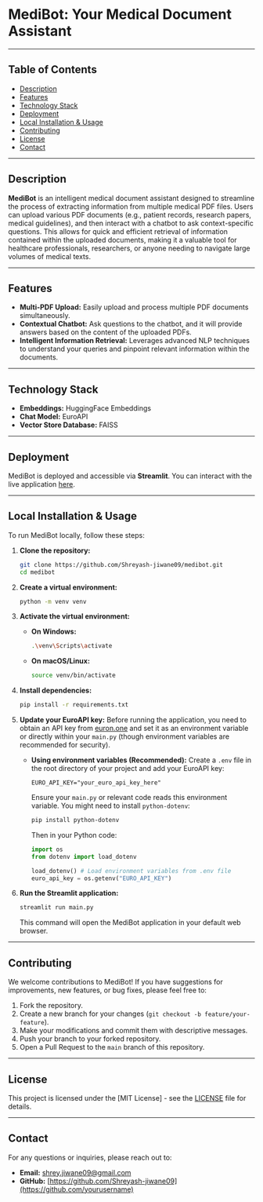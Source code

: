 # MediBot: Your Medical Document Assistant

---

## Table of Contents

* [Description](#description)
* [Features](#features)
* [Technology Stack](#technology-stack)
* [Deployment](#deployment)
* [Local Installation & Usage](#local-installation--usage)
* [Contributing](#contributing)
* [License](#license)
* [Contact](#contact)

---

## Description

**MediBot** is an intelligent medical document assistant designed to streamline the process of extracting information from multiple medical PDF files. Users can upload various PDF documents (e.g., patient records, research papers, medical guidelines), and then interact with a chatbot to ask context-specific questions. This allows for quick and efficient retrieval of information contained within the uploaded documents, making it a valuable tool for healthcare professionals, researchers, or anyone needing to navigate large volumes of medical texts.

---

## Features

* **Multi-PDF Upload:** Easily upload and process multiple PDF documents simultaneously.
* **Contextual Chatbot:** Ask questions to the chatbot, and it will provide answers based on the content of the uploaded PDFs.
* **Intelligent Information Retrieval:** Leverages advanced NLP techniques to understand your queries and pinpoint relevant information within the documents.

---

## Technology Stack

* **Embeddings:** HuggingFace Embeddings
* **Chat Model:** EuroAPI
* **Vector Store Database:** FAISS

---

## Deployment

MediBot is deployed and accessible via **Streamlit**. You can interact with the live application [here](https://shreyash-jiwane09-medibot-main-2rzlja.streamlit.app/).

---

## Local Installation & Usage

To run MediBot locally, follow these steps:

1.  **Clone the repository:**

    ```bash
    git clone https://github.com/Shreyash-jiwane09/medibot.git
    cd medibot
    ```

2.  **Create a virtual environment:**

    ```bash
    python -m venv venv
    ```

3.  **Activate the virtual environment:**

    * **On Windows:**
        ```bash
        .\venv\Scripts\activate
        ```
    * **On macOS/Linux:**
        ```bash
        source venv/bin/activate
        ```

4.  **Install dependencies:**

    ```bash
    pip install -r requirements.txt
    ```

5.  **Update your EuroAPI key:**
    Before running the application, you need to obtain an API key from [euron.one](https://euron.one/) and set it as an environment variable or directly within your `main.py` (though environment variables are recommended for security).

    * **Using environment variables (Recommended):**
        Create a `.env` file in the root directory of your project and add your EuroAPI key:
        ```
        EURO_API_KEY="your_euro_api_key_here"
        ```
        Ensure your `main.py` or relevant code reads this environment variable. You might need to install `python-dotenv`:
        ```bash
        pip install python-dotenv
        ```
        Then in your Python code:
        ```python
        import os
        from dotenv import load_dotenv

        load_dotenv() # Load environment variables from .env file
        euro_api_key = os.getenv("EURO_API_KEY")
        ```

6.  **Run the Streamlit application:**

    ```bash
    streamlit run main.py
    ```

    This command will open the MediBot application in your default web browser.

---

## Contributing

We welcome contributions to MediBot! If you have suggestions for improvements, new features, or bug fixes, please feel free to:

1.  Fork the repository.
2.  Create a new branch for your changes (`git checkout -b feature/your-feature`).
3.  Make your modifications and commit them with descriptive messages.
4.  Push your branch to your forked repository.
5.  Open a Pull Request to the `main` branch of this repository.

---

## License

This project is licensed under the [MIT License] - see the [LICENSE](LICENSE) file for details.

---

## Contact

For any questions or inquiries, please reach out to:

* **Email:** shrey.jiwane09@gmail.com
* **GitHub:** [https://github.com/Shreyash-jiwane09](https://github.com/yourusername)